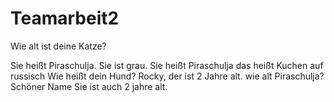 # Teamarbeit2
Wie alt ist deine Katze? 


Sie heißt Piraschulja.  Sie ist grau.
Sie heißt Piraschulja das heißt Kuchen auf russisch
Wie heißt dein Hund?
Rocky, der ist 2 Jahre alt. wie alt Piraschulja? Schöner Name
 Sie ist auch 2 jahre alt. 
 